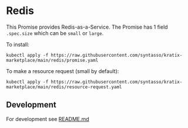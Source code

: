 # Redis

This Promise provides Redis-as-a-Service. The Promise has 1 field `.spec.size`
which can be `small` or `large`.

To install:
```
kubectl apply -f https://raw.githubusercontent.com/syntasso/kratix-marketplace/main/redis/promise.yaml
```

To make a resource request (small by default):
```
kubectl apply -f https://raw.githubusercontent.com/syntasso/kratix-marketplace/main/redis/resource-request.yaml
```

## Development

For development see [README.md](./internal/README.md)
